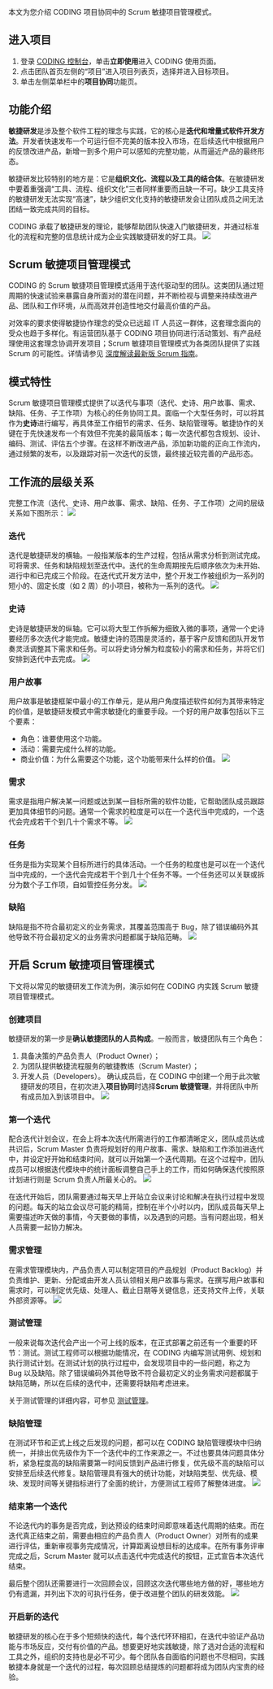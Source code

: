 本文为您介绍 CODING 项目协同中的 Scrum 敏捷项目管理模式。

## 进入项目

1. 登录 [CODING 控制台](https://console.cloud.tencent.com/coding)，单击**立即使用**进入 CODING 使用页面。
2. 点击团队首页左侧的“项目”进入项目列表页，选择并进入目标项目。
3. 单击左侧菜单栏中的**项目协同**功能页。 

## 功能介绍

**敏捷研发**是涉及整个软件工程的理念与实践，它的核心是**迭代和增量式软件开发方法**。开发者快速发布一个可运行但不完美的版本投入市场，在后续迭代中根据用户的反馈改进产品，新增一到多个用户可以感知的完整功能，从而逼近产品的最终形态。

敏捷研发比较特别的地方是：它是**组织文化、流程以及工具的结合体**。在敏捷研发中要着重强调“工具、流程、组织文化”三者同样重要而且缺一不可。缺少工具支持的敏捷研发无法实现“高速”，缺少组织文化支持的敏捷研发会让团队成员之间无法团结一致完成共同的目标。

CODING 承载了敏捷研发的理论，能够帮助团队快速入门敏捷研发，并通过标准化的流程和完整的信息统计成为企业实践敏捷研发的好工具。
![](https://main.qcloudimg.com/raw/10323a02019aeef881a6369a72e8fc24.png)

## Scrum 敏捷项目管理模式[](#management)

CODING 的 Scrum 敏捷项目管理模式适用于迭代驱动型的团队。这类团队通过短周期的快速试验来暴露自身所面对的潜在问题，并不断检视与调整来持续改进产品、团队和工作环境，从而高效并创造性地交付最高价值的产品。

对效率的要求使得敏捷协作理念的受众已远超 IT 人员这一群体，这套理念面向的受众也趋于多样化。有运营团队基于 CODING 项目协同进行活动策划、有产品经理使用这套理念协调开发项目；Scrum 敏捷项目管理模式为各类团队提供了实践 Scrum 的可能性。详情请参见 [深度解读最新版 Scrum 指南](https://mp.weixin.qq.com/s/At5NXNnTfZH91beK73lN3A)。

## 模式特性[](#characteristics)

Scrum 敏捷项目管理模式提供了以迭代与事项（迭代、史诗、用户故事、需求、缺陷、任务、子工作项）为核心的任务协同工具。面临一个大型任务时，可以将其作为**史诗**进行编写，再具体至工作细节的需求、任务、缺陷管理等。敏捷协作的关键在于先快速发布一个有效但不完美的最简版本；每一次迭代都包含规划、设计、编码、测试、评估五个步骤。在这样不断改进产品，添加新功能的正向工作流内，通过频繁的发布，以及跟踪对前一次迭代的反馈，最终接近较完善的产品形态。

## 工作流的层级关系[](#workflow)

完整工作流（迭代、史诗、用户故事、需求、缺陷、任务、子工作项）之间的层级关系如下图所示：
![](https://main.qcloudimg.com/raw/ac1ffdb7e3436f545e9a3ffb3c07c859.png)

### 迭代[](#iterations)

迭代是敏捷研发的横轴。一般指某版本的生产过程，包括从需求分析到测试完成。可将需求、任务和缺陷规划至迭代中。迭代的生命周期按先后顺序依次为未开始、进行中和已完成三个阶段。在迭代式开发方法中，整个开发工作被组织为一系列的短小的、固定长度（如 2 周）的小项目，被称为一系列的迭代。
![](https://main.qcloudimg.com/raw/4a104e09aa81a16b8d2b4afeb96a5438.png)

### 史诗[](#epic)

史诗是敏捷研发的纵轴。它可以将大型工作拆解为细致入微的事项，通常一个史诗要经历多次迭代才能完成。敏捷史诗的范围是灵活的，基于客户反馈和团队开发节奏灵活调整其下需求和任务。可以将史诗分解为粒度较小的需求和任务，并将它们安排到迭代中去完成。
![](https://main.qcloudimg.com/raw/d3ca27d91822491ab9f1b6f8e59a39e5.png)

### 用户故事[](#user-story)

用户故事是敏捷框架中最小的工作单元，是从用户角度描述软件如何为其带来特定的价值，是敏捷研发模式中需求敏捷化的重要手段。一个好的用户故事包括以下三个要素：
- 角色：谁要使用这个功能。
- 活动：需要完成什么样的功能。
- 商业价值：为什么需要这个功能，这个功能带来什么样的价值。
![](https://main.qcloudimg.com/raw/e572bd68fbbdbae7f01b5fbd9161ca43.png)

### 需求[](#requirements)

需求是指用户解决某一问题或达到某一目标所需的软件功能，它帮助团队成员跟踪更加具体细节的问题。通常一个需求的粒度是可以在一个迭代当中完成的，一个迭代会完成若干个到几十个需求不等。
![](https://main.qcloudimg.com/raw/edb52ec2f7a4931e99a001be9ac928d7.png)

### 任务[](#tasks)

任务是指为实现某个目标所进行的具体活动。一个任务的粒度也是可以在一个迭代当中完成的，一个迭代会完成若干个到几十个任务不等。一个任务还可以关联或拆分为数个子工作项，自如管控任务分发。
![](https://main.qcloudimg.com/raw/79310000c95da198cc503e2a218b7440.png)

### 缺陷[](#bugs)

缺陷是指不符合最初定义的业务需求，其覆盖范围高于 Bug，除了错误编码外其他导致不符合最初定义的业务需求问题都属于缺陷范畴。
![](https://main.qcloudimg.com/raw/1feeecc5f7943bd1526ed1ffd43cbb48.png)

## 开启 Scrum 敏捷项目管理模式[](#start)

下文将以常见的敏捷研发工作流为例，演示如何在 CODING 内实践 Scrum 敏捷项目管理模式。

### 创建项目[](#create-project)

敏捷研发的第一步是**确认敏捷团队的人员构成**。一般而言，敏捷团队有三个角色：
1.  具备决策的产品负责人（Product Owner）；
2.  为团队提供敏捷流程服务的敏捷教练（Scrum Master）；
3.  开发人员（Developers）。
确认成员后，在 CODING 中创建一个用于此次敏捷研发的项目，在初次进入**项目协同**时选择**Scrum 敏捷管理**，并将团队中所有成员加入到该项目中。
![](https://main.qcloudimg.com/raw/b237ae034320b54f50d904d18469e7af.png)

### 第一个迭代[](#first-iteration)

配合迭代计划会议，在会上将本次迭代所需进行的工作都清晰定义，团队成员达成共识后，Scrum Master 负责将规划好的用户故事、需求、缺陷和工作添加进迭代中，并设定好开始和结束时间，就可以开始第一个迭代周期。在这个过程中，团队成员可以根据迭代模块中的统计面板调整自己手上的工作，而如何确保迭代按照原计划进行则是 Scrum 负责人所最关心的。
![](https://main.qcloudimg.com/raw/0079eb29207f937296f42258ef73e843.png)

在迭代开始后，团队需要通过每天早上开站立会议来讨论和解决在执行过程中发现的问题。每天的站立会议尽可能的精简，控制在半个小时以内，团队成员每天早上需要描述昨天做的事情，今天要做的事情，以及遇到的问题。当有问题出现，相关人员需要一起协力解决。

### 需求管理[](#requirements-management)

在需求管理模块内，产品负责人可以制定项目的产品规划（Product Backlog）并负责维护、更新、分配或由开发人员认领相关用户故事与需求。在撰写用户故事和需求时，可以制定优先级、处理人、截止日期等关键信息，还支持文件上传，关联外部资源等。
![](https://main.qcloudimg.com/raw/fc1d18571f81ce691f26300db9e9cae8.png)

### 测试管理[](#test-management)

一般来说每次迭代会产出一个可上线的版本，在正式部署之前还有一个重要的环节：测试。测试工程师可以根据功能情况，在 CODING 内编写测试用例、规划和执行测试计划。在测试计划的执行过程中，会发现项目中的一些问题，称之为 Bug 以及缺陷。除了错误编码外其他导致不符合最初定义的业务需求问题都属于缺陷范畴，所以在后续的迭代中，还需要将缺陷考虑进来。

关于测试管理的详细内容，可参见 [测试管理](https://help.coding.net/docs/test-management/start.html)。

### 缺陷管理[](#bugs-management)

在测试环节和正式上线之后发现的问题，都可以在 CODING 缺陷管理模块中归纳统一，并排出优先级作为下一个迭代中的工作来源之一。不过也要具体问题具体分析，紧急程度高的缺陷需要第一时间反馈到产品进行修复，优先级不高的缺陷可以安排至后续迭代修复。缺陷管理具有强大的统计功能，对缺陷类型、优先级、模块、发现时间等关键指标进行了全面的统计，方便测试工程师了解整体进度。
![](https://main.qcloudimg.com/raw/fb66595bf35346ff2705ef54d2e2c5fd.png)

### 结束第一个迭代[](#end)

不论迭代内的事务是否完成，到达预设的结束时间即意味着迭代周期的结束。而在迭代真正结束之前，需要由相应的产品负责人（Product Owner）对所有的成果进行评估，重新审视事务完成情况，计算距离设想目标的达成率。在所有事务评审完成之后，Scrum Master 就可以点击迭代中完成迭代的按钮，正式宣告本次迭代结束。

最后整个团队还需要进行一次回顾会议，回顾这次迭代哪些地方做的好，哪些地方仍有遗漏，并列出下次的可执行任务，便于改进整个团队的研发效能。
![](https://main.qcloudimg.com/raw/67773b05202e9bcaab3d7d1562f3ae9d.png)

### 开启新的迭代[](#restart)

敏捷研发的核心在于多个短频快的迭代，每个迭代环环相扣，在迭代中验证产品功能与市场反应，交付有价值的产品。想要更好地实践敏捷，除了选对合适的流程和工具之外，组织的支持也是必不可少。每个团队各自面临的问题也不尽相同，实践敏捷本身就是一个迭代的过程，每次回顾总结提炼的问题都将成为团队内宝贵的经验。
